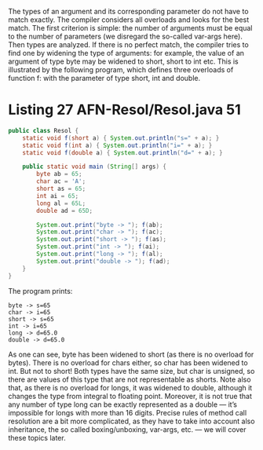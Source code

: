 The types of an argument and its corresponding parameter do not have to match exactly. The compiler considers all overloads and looks for the best match. The first criterion is simple: the number of arguments must be equal to the number of parameters (we disregard the so-called var-args here). Then types are analyzed. If there is no perfect match, the compiler tries to find one by widening the type of arguments: for example, the value of an argument of type byte may be widened to short, short to int etc. This is illustrated by the following program, which defines three overloads of function f: with the parameter of type short, int and double.

# Listing 27 AFN-Resol/Resol.java 51

```java
public class Resol {
    static void f(short a) { System.out.println("s=" + a); }
    static void f(int a) { System.out.println("i=" + a); }
    static void f(double a) { System.out.println("d=" + a); }

    public static void main (String[] args) {
        byte ab = 65;
        char ac = 'A';
        short as = 65;
        int ai = 65;
        long al = 65L;
        double ad = 65D;

        System.out.print("byte -> "); f(ab);
        System.out.print("char -> "); f(ac);
        System.out.print("short -> "); f(as);
        System.out.print("int -> "); f(ai);
        System.out.print("long -> "); f(al);
        System.out.print("double -> "); f(ad);
    }
}
```

The program prints:

```
byte -> s=65
char -> i=65
short -> s=65
int -> i=65
long -> d=65.0
double -> d=65.0
```

As one can see, byte has been widened to short (as there is no overload for bytes). There is no overload for chars either, so char has been widened to int. But not to short! Both types have the same size, but char is unsigned, so there are values of this type that are not representable as shorts. Note also that, as there is no overload for longs, it was widened to double, although it changes the type from integral to floating point. Moreover, it is not true that any number of type long can be exactly represented as a double — it’s impossible for longs with more than 16 digits. Precise rules of method call resolution are a bit more complicated, as they have to take into account also inheritance, the so called boxing/unboxing, var-args, etc. — we will cover these topics later.
